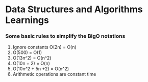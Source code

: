 # Data Structures and Algorithms Learnings

### Some basic rules to simplify the BigO notations

1. Ignore constants O(2n) = O(n)
2. O(500) = O(1)
3. O(13n^2) = O(n^2)
4. O(10n + 2) = O(n)
5. O(10n^2 + 5n +2) = O(n^2)
6. Arithmetic operations are constant time
